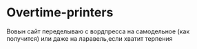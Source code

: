 # Overtime-printers
Вовын сайт переделываю с вордпресса на самодельное (как получится) или даже на ларавель,если хватит терпения
